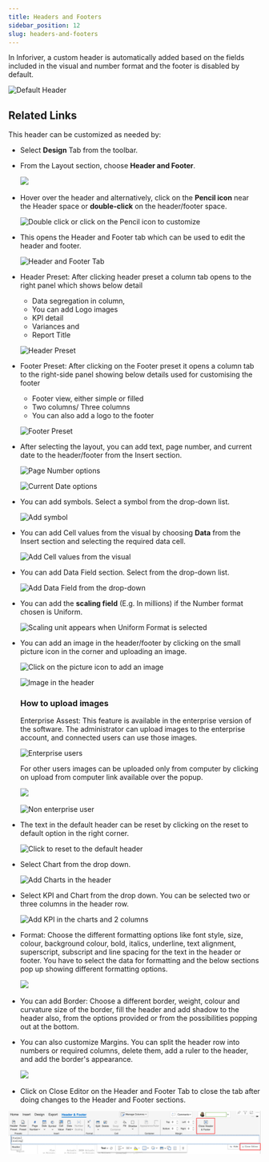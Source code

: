 ```yaml
---
title: Headers and Footers
sidebar_position: 12
slug: headers-and-footers
---
```




In Inforiver, a custom header is automatically added based on the fields included in the visual and number format and the footer is disabled by default.

![Default Header](https://s3.us-west-2.amazonaws.com/secure.notion-static.com/711ace83-b256-41ae-8e33-b148cd3a6aa9/Untitled.png?X-Amz-Algorithm=AWS4-HMAC-SHA256&X-Amz-Content-Sha256=UNSIGNED-PAYLOAD&X-Amz-Credential=AKIAT73L2G45EIPT3X45%2F20220823%2Fus-west-2%2Fs3%2Faws4_request&X-Amz-Date=20220823T105513Z&X-Amz-Expires=3600&X-Amz-Signature=60ff46dbeb85f3d02b3dee2ade1821aff182eb39af4bf556a7bd070340d5217d&X-Amz-SignedHeaders=host&x-id=GetObject)

## Related Links








This header can be customized as needed by:

- Select **Design** Tab from the toolbar.
- From the Layout section, choose **Header and Footer**.

	![](https://s3.us-west-2.amazonaws.com/secure.notion-static.com/a0eeb92d-1c62-4a16-87e9-fd07e6186678/Untitled.png?X-Amz-Algorithm=AWS4-HMAC-SHA256&X-Amz-Content-Sha256=UNSIGNED-PAYLOAD&X-Amz-Credential=AKIAT73L2G45EIPT3X45%2F20220823%2Fus-west-2%2Fs3%2Faws4_request&X-Amz-Date=20220823T105514Z&X-Amz-Expires=3600&X-Amz-Signature=4930438118846511cb1b2b714210b50eb3a38cacd5516cc3924f4c52300944e2&X-Amz-SignedHeaders=host&x-id=GetObject)

- Hover over the header and alternatively, click on the **Pencil icon** near the Header space or **double-click** on the header/footer space.

	![Double click or click on the Pencil icon to customize ](https://s3.us-west-2.amazonaws.com/secure.notion-static.com/5dd4f8fb-93c3-4410-895d-b140c3029eb8/Untitled.png?X-Amz-Algorithm=AWS4-HMAC-SHA256&X-Amz-Content-Sha256=UNSIGNED-PAYLOAD&X-Amz-Credential=AKIAT73L2G45EIPT3X45%2F20220823%2Fus-west-2%2Fs3%2Faws4_request&X-Amz-Date=20220823T105514Z&X-Amz-Expires=3600&X-Amz-Signature=a868af855f522b15d6e7aa9cf86462f380cb1d26bde2e5baf61ebc483b82a13b&X-Amz-SignedHeaders=host&x-id=GetObject)

- This opens the Header and Footer tab which can be used to edit the header and footer.

	![Header and Footer Tab](https://s3.us-west-2.amazonaws.com/secure.notion-static.com/e62f83b5-87bc-4d78-bee6-874de81d6d43/Untitled.png?X-Amz-Algorithm=AWS4-HMAC-SHA256&X-Amz-Content-Sha256=UNSIGNED-PAYLOAD&X-Amz-Credential=AKIAT73L2G45EIPT3X45%2F20220823%2Fus-west-2%2Fs3%2Faws4_request&X-Amz-Date=20220823T105515Z&X-Amz-Expires=3600&X-Amz-Signature=4386ccda71eb30c49cac78d2d55e633b5e06d9adc9c7ecd6f2f1d23877dd5b4f&X-Amz-SignedHeaders=host&x-id=GetObject)

- Header Preset: After clicking header preset a column tab opens to the right panel which shows below detail
	- Data segregation in column,
	- You can add Logo images
	- KPI detail
	- Variances and
	- Report Title

	![Header Preset](https://s3.us-west-2.amazonaws.com/secure.notion-static.com/57bb64e5-5200-43df-8eb1-c8d05e64f722/Untitled.png?X-Amz-Algorithm=AWS4-HMAC-SHA256&X-Amz-Content-Sha256=UNSIGNED-PAYLOAD&X-Amz-Credential=AKIAT73L2G45EIPT3X45%2F20220823%2Fus-west-2%2Fs3%2Faws4_request&X-Amz-Date=20220823T105515Z&X-Amz-Expires=3600&X-Amz-Signature=a46a05bf74ef86ea62928880bdcb87cb10081a908f98b88089c9eaa97d415d23&X-Amz-SignedHeaders=host&x-id=GetObject)

- Footer Preset: After clicking on the Footer preset it opens a column tab to the right-side panel showing below details used for customising the footer
	- Footer view, either simple or filled
	- Two columns/ Three columns
	- You can also add a logo to the footer

	![Footer Preset](https://s3.us-west-2.amazonaws.com/secure.notion-static.com/8523da4f-e549-45d7-b7c3-b890bf66e195/Untitled.png?X-Amz-Algorithm=AWS4-HMAC-SHA256&X-Amz-Content-Sha256=UNSIGNED-PAYLOAD&X-Amz-Credential=AKIAT73L2G45EIPT3X45%2F20220823%2Fus-west-2%2Fs3%2Faws4_request&X-Amz-Date=20220823T105515Z&X-Amz-Expires=3600&X-Amz-Signature=ca5125d2a3258ae73003ad66698572b3dfc5cc3c7bb4d61d0ca18b7e371d226c&X-Amz-SignedHeaders=host&x-id=GetObject)

- After selecting the layout, you can add text, page number, and current date to the header/footer from the Insert section.

	![Page Number options](https://s3.us-west-2.amazonaws.com/secure.notion-static.com/0a99982e-24e3-4a70-b4c4-2db327df4d03/Screenshot_2022-06-16_at_3.39.22_PM.png?X-Amz-Algorithm=AWS4-HMAC-SHA256&X-Amz-Content-Sha256=UNSIGNED-PAYLOAD&X-Amz-Credential=AKIAT73L2G45EIPT3X45%2F20220823%2Fus-west-2%2Fs3%2Faws4_request&X-Amz-Date=20220823T105516Z&X-Amz-Expires=3600&X-Amz-Signature=2ea68888405cf6007915a9a29b6c67a4be2e94b6d7ffc2886263e67be286aec8&X-Amz-SignedHeaders=host&x-id=GetObject)


	![Current Date options](https://s3.us-west-2.amazonaws.com/secure.notion-static.com/f9e7be8f-de9c-4d66-b9ad-eeb440ef6752/Screenshot_2022-06-16_at_3.40.08_PM.png?X-Amz-Algorithm=AWS4-HMAC-SHA256&X-Amz-Content-Sha256=UNSIGNED-PAYLOAD&X-Amz-Credential=AKIAT73L2G45EIPT3X45%2F20220823%2Fus-west-2%2Fs3%2Faws4_request&X-Amz-Date=20220823T105516Z&X-Amz-Expires=3600&X-Amz-Signature=ce7f4135f9f1c9a83d35bb36819f181698b1480612ea5ca664e3a69a8b702390&X-Amz-SignedHeaders=host&x-id=GetObject)

- You can add symbols. Select a symbol from the drop-down list.

	![Add symbol ](https://s3.us-west-2.amazonaws.com/secure.notion-static.com/4ed8e1c4-02a4-41bf-961d-9f9b870aa833/Screenshot_2022-06-16_at_3.41.35_PM.png?X-Amz-Algorithm=AWS4-HMAC-SHA256&X-Amz-Content-Sha256=UNSIGNED-PAYLOAD&X-Amz-Credential=AKIAT73L2G45EIPT3X45%2F20220823%2Fus-west-2%2Fs3%2Faws4_request&X-Amz-Date=20220823T105516Z&X-Amz-Expires=3600&X-Amz-Signature=b2d22e58ce407a4015c0585606e89994561fb42c8ccb0f1253171395e9263ece&X-Amz-SignedHeaders=host&x-id=GetObject)

- You can add Cell values from the visual by choosing **Data** from the Insert section and selecting the required data cell.

	![Add Cell values from the visual](https://s3.us-west-2.amazonaws.com/secure.notion-static.com/234a0859-83d4-454e-b36c-42eb01dd552e/Untitled.png?X-Amz-Algorithm=AWS4-HMAC-SHA256&X-Amz-Content-Sha256=UNSIGNED-PAYLOAD&X-Amz-Credential=AKIAT73L2G45EIPT3X45%2F20220823%2Fus-west-2%2Fs3%2Faws4_request&X-Amz-Date=20220823T105517Z&X-Amz-Expires=3600&X-Amz-Signature=731e5eb41c5e04b36c4370b22e7fb435d361e09c10cc1e2ef7c5b8531a42df82&X-Amz-SignedHeaders=host&x-id=GetObject)

- You can add Data Field section. Select from the drop-down list.

	![Add Data Field from the drop-down](https://s3.us-west-2.amazonaws.com/secure.notion-static.com/9ef76a05-4750-4796-a089-6239bb1db269/Untitled.png?X-Amz-Algorithm=AWS4-HMAC-SHA256&X-Amz-Content-Sha256=UNSIGNED-PAYLOAD&X-Amz-Credential=AKIAT73L2G45EIPT3X45%2F20220823%2Fus-west-2%2Fs3%2Faws4_request&X-Amz-Date=20220823T105517Z&X-Amz-Expires=3600&X-Amz-Signature=4570fed008cc076d8b76c05d027fcb8f6c9763f86c3f0b7e0f897bc2b2f934a9&X-Amz-SignedHeaders=host&x-id=GetObject)

- You can add the **scaling field** (E.g. In millions) if the Number format chosen is Uniform.

	![Scaling unit appears when Uniform Format is selected](https://s3.us-west-2.amazonaws.com/secure.notion-static.com/f6a7b517-8e59-43f2-bcda-d9928f2af83f/Untitled.png?X-Amz-Algorithm=AWS4-HMAC-SHA256&X-Amz-Content-Sha256=UNSIGNED-PAYLOAD&X-Amz-Credential=AKIAT73L2G45EIPT3X45%2F20220823%2Fus-west-2%2Fs3%2Faws4_request&X-Amz-Date=20220823T105518Z&X-Amz-Expires=3600&X-Amz-Signature=5ace1f930c336a5a1b42c7aa077834bb94398b8e282cef1455ceb17e236846a7&X-Amz-SignedHeaders=host&x-id=GetObject)

- You can add an image in the header/footer by clicking on the small picture icon in the corner and uploading an image.

	![Click on the picture icon to add an image](https://s3.us-west-2.amazonaws.com/secure.notion-static.com/3f527b8c-41ac-48ad-a4c3-f2f4ba453052/Untitled.png?X-Amz-Algorithm=AWS4-HMAC-SHA256&X-Amz-Content-Sha256=UNSIGNED-PAYLOAD&X-Amz-Credential=AKIAT73L2G45EIPT3X45%2F20220823%2Fus-west-2%2Fs3%2Faws4_request&X-Amz-Date=20220823T105518Z&X-Amz-Expires=3600&X-Amz-Signature=471ed86bc00742a896996cae4b116d9ae454584a4c705a21a119532f1c1bf9de&X-Amz-SignedHeaders=host&x-id=GetObject)


	![Image in the header](https://s3.us-west-2.amazonaws.com/secure.notion-static.com/f23f93c2-a1df-4acd-b292-73b66cf8040c/Screenshot_2022-06-16_at_4.21.21_PM.png?X-Amz-Algorithm=AWS4-HMAC-SHA256&X-Amz-Content-Sha256=UNSIGNED-PAYLOAD&X-Amz-Credential=AKIAT73L2G45EIPT3X45%2F20220823%2Fus-west-2%2Fs3%2Faws4_request&X-Amz-Date=20220823T105518Z&X-Amz-Expires=3600&X-Amz-Signature=baa8ce143e8c53fb78132a6650bf2e02365f18313ee19a0f8b1577ea387d98ba&X-Amz-SignedHeaders=host&x-id=GetObject)


	### How to upload images


	Enterprise Assest: This feature is available in the enterprise version of the software. The administrator can upload images to the enterprise account, and connected users can use those images. 


	![Enterprise users](https://s3.us-west-2.amazonaws.com/secure.notion-static.com/bebd6107-4a87-4039-bab7-13ad6b29ff7b/Untitled.png?X-Amz-Algorithm=AWS4-HMAC-SHA256&X-Amz-Content-Sha256=UNSIGNED-PAYLOAD&X-Amz-Credential=AKIAT73L2G45EIPT3X45%2F20220823%2Fus-west-2%2Fs3%2Faws4_request&X-Amz-Date=20220823T105518Z&X-Amz-Expires=3600&X-Amz-Signature=9c86f133699baaadcadb9d6756cdd5295ee54dc3c81fbc99e26b21414eaa7533&X-Amz-SignedHeaders=host&x-id=GetObject)


	For other users images can be uploaded only from computer by clicking on upload from computer link available over the popup.


	![](https://s3.us-west-2.amazonaws.com/secure.notion-static.com/059dd052-789d-4033-9e2b-e8551253bdf6/Untitled.png?X-Amz-Algorithm=AWS4-HMAC-SHA256&X-Amz-Content-Sha256=UNSIGNED-PAYLOAD&X-Amz-Credential=AKIAT73L2G45EIPT3X45%2F20220823%2Fus-west-2%2Fs3%2Faws4_request&X-Amz-Date=20220823T105518Z&X-Amz-Expires=3600&X-Amz-Signature=37c53671138fb0fb14dc4a15b8fbb30629d2d6ed172a43973b123f5f72b563db&X-Amz-SignedHeaders=host&x-id=GetObject)


	![Non enterprise user](https://s3.us-west-2.amazonaws.com/secure.notion-static.com/cd2694a8-4c20-43d0-937a-c14db4744c16/Untitled.png?X-Amz-Algorithm=AWS4-HMAC-SHA256&X-Amz-Content-Sha256=UNSIGNED-PAYLOAD&X-Amz-Credential=AKIAT73L2G45EIPT3X45%2F20220823%2Fus-west-2%2Fs3%2Faws4_request&X-Amz-Date=20220823T105518Z&X-Amz-Expires=3600&X-Amz-Signature=6b16c88eb8fc5819c6707f9cfaa3f4444e28d60d2c5b9fc05a4f42964fca0b09&X-Amz-SignedHeaders=host&x-id=GetObject)

- The text in the default header can be reset by clicking on the reset to default option in the right corner.

	![Click to reset to the default header](https://s3.us-west-2.amazonaws.com/secure.notion-static.com/5aad73e1-8ded-431a-a97f-0f4cbab63837/Screenshot_2022-06-16_at_4.24.38_PM.png?X-Amz-Algorithm=AWS4-HMAC-SHA256&X-Amz-Content-Sha256=UNSIGNED-PAYLOAD&X-Amz-Credential=AKIAT73L2G45EIPT3X45%2F20220823%2Fus-west-2%2Fs3%2Faws4_request&X-Amz-Date=20220823T105519Z&X-Amz-Expires=3600&X-Amz-Signature=097908ef4d4af5ce1a8482bd64a46b5bf5a982effd4baa007839c43fee181d01&X-Amz-SignedHeaders=host&x-id=GetObject)

- Select Chart from the drop down.

	![Add Charts in the header](https://s3.us-west-2.amazonaws.com/secure.notion-static.com/567e34e8-3ad9-457e-bd2e-07a2476dc0ed/Untitled.png?X-Amz-Algorithm=AWS4-HMAC-SHA256&X-Amz-Content-Sha256=UNSIGNED-PAYLOAD&X-Amz-Credential=AKIAT73L2G45EIPT3X45%2F20220823%2Fus-west-2%2Fs3%2Faws4_request&X-Amz-Date=20220823T105519Z&X-Amz-Expires=3600&X-Amz-Signature=7ccbaf278175331c57619720701dacd6669f41917428f2b36f758e6ee4629c88&X-Amz-SignedHeaders=host&x-id=GetObject)

- Select KPI and Chart from the drop down. You can be selected two or three columns in the header row.

	![Add KPI in the charts and 2 columns](https://s3.us-west-2.amazonaws.com/secure.notion-static.com/37660e80-022c-44d7-b9ca-dd750a4b3894/Untitled.png?X-Amz-Algorithm=AWS4-HMAC-SHA256&X-Amz-Content-Sha256=UNSIGNED-PAYLOAD&X-Amz-Credential=AKIAT73L2G45EIPT3X45%2F20220823%2Fus-west-2%2Fs3%2Faws4_request&X-Amz-Date=20220823T105519Z&X-Amz-Expires=3600&X-Amz-Signature=a8a08fddc29de851ec8544a4eb1935fadf0bf7e61e3f29e7b1e6cd4a58396d7d&X-Amz-SignedHeaders=host&x-id=GetObject)

- Format: Choose the different formatting options like font style, size, colour, background colour, bold, italics, underline, text alignment, superscript, subscript and line spacing for the text in the header or footer. You have to select the data for formatting and the below sections pop up showing different formatting options.

	![](https://s3.us-west-2.amazonaws.com/secure.notion-static.com/31314c6c-51a4-4a23-933f-db77ff360ebc/Screenshot_2022-06-16_at_5.44.34_PM.png?X-Amz-Algorithm=AWS4-HMAC-SHA256&X-Amz-Content-Sha256=UNSIGNED-PAYLOAD&X-Amz-Credential=AKIAT73L2G45EIPT3X45%2F20220823%2Fus-west-2%2Fs3%2Faws4_request&X-Amz-Date=20220823T105520Z&X-Amz-Expires=3600&X-Amz-Signature=2d84dfd9fc7548c2a5faa1bdf239dedbc12734790a4ecb0a89ff6290b2de6de7&X-Amz-SignedHeaders=host&x-id=GetObject)

- You can add Border: Choose a different border, weight, colour and curvature size of the border, fill the header and add shadow to the header also, from the options provided or from the possibilities popping out at the bottom.
- You can also customize Margins. You can split the header row into numbers or required columns, delete them, add a ruler to the header, and add the border's appearance.

	![](https://s3.us-west-2.amazonaws.com/secure.notion-static.com/c963e726-5d7e-42d7-bdfb-334a35ce8467/Untitled.png?X-Amz-Algorithm=AWS4-HMAC-SHA256&X-Amz-Content-Sha256=UNSIGNED-PAYLOAD&X-Amz-Credential=AKIAT73L2G45EIPT3X45%2F20220823%2Fus-west-2%2Fs3%2Faws4_request&X-Amz-Date=20220823T105520Z&X-Amz-Expires=3600&X-Amz-Signature=3c5e425028508685efaf7601e5c134c0a509d59793b9e757bc0165c80d43a021&X-Amz-SignedHeaders=host&x-id=GetObject)

- Click on Close Editor on the Header and Footer Tab to close the tab after doing changes to the Header and Footer sections.

![Close Header and Footer editor](/img/1890269276.png)

